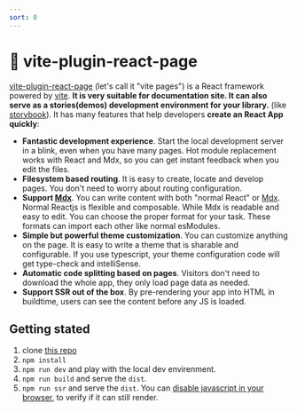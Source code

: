 ```yaml
---
sort: 0
---
```


# 📘 vite-plugin-react-page

[vite-plugin-react-page](https://github.com/csr632/vite-plugin-react-pages) (let's call it "vite pages") is a React framework powered by [vite](https://github.com/vitejs/vite). **It is very suitable for documentation site. It can also serve as a stories(demos) development environment for your library.** (like [storybook](https://storybook.js.org/)). It has many features that help developers **create an React App quickly**:

- **Fantastic development experience**. Start the local development server in a blink, even when you have many pages. Hot module replacement works with React and Mdx, so you can get instant feedback when you edit the files.
- **Filesystem based routing**. It is easy to create, locate and develop pages. You don't need to worry about routing configuration.
- **Support [Mdx](https://mdxjs.com/)**. You can write content with both "normal React" or [Mdx](https://mdxjs.com/). Normal Reactjs is flexible and composable. While Mdx is readable and easy to edit. You can choose the proper format for your task. These formats can import each other like normal esModules.
- **Simple but powerful theme customization**. You can customize anything on the page. It is easy to write a theme that is sharable and configurable. If you use typescript, your theme configuration code will get type-check and intelliSense.
- **Automatic code splitting based on pages**. Visitors don't need to download the whole app, they only load page data as needed.
- **Support SSR out of the box**. By pre-rendering your app into HTML in buildtime, users can see the content before any JS is loaded.

## Getting stated

1. clone [this repo](https://github.com/csr632/vite-pages-example)
2. `npm install`
3. `npm run dev` and play with the local dev envirenment.
4. `npm run build` and serve the `dist`.
5. `npm run ssr` and serve the `dist`. You can [disable javascript in your browser](https://developers.google.com/web/tools/chrome-devtools/javascript/disable), to verify if it can still render.
